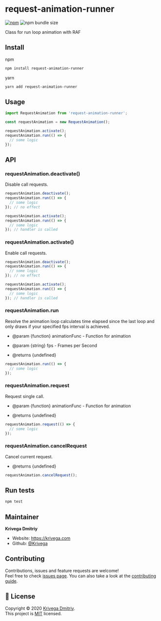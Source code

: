 # request-animation-runner

[![npm](https://img.shields.io/npm/v/request-animation-runner?style=flat-square)](https://www.npmjs.com/package/request-animation-runner)
![npm bundle size](https://img.shields.io/bundlephobia/minzip/request-animation-runner?style=flat-square)

Class for run loop animation with RAF

## Install

npm

```sh
npm install request-animation-runner
```

yarn

```sh
yarn add request-animation-runner
```

## Usage

```js
import RequestAnimation from 'request-animation-runner';

const requestAnimation = new RequestAnimation();

requestAnimation.activate();
requestAnimation.run(() => {
  // some logic
});
```

## API

### requestAnimation.deactivate()

Disable call requests.

```js
requestAnimation.deactivate();
requestAnimation.run(() => {
  // some logic
}); // no effect

requestAnimation.activate();
requestAnimation.run(() => {
  // some logic
}); // handler is called
```

### requestAnimation.activate()

Enable call requests.

```js
requestAnimation.deactivate();
requestAnimation.run(() => {
  // some logic
}); // no effect

requestAnimation.activate();
requestAnimation.run(() => {
  // some logic
}); // handler is called
```

### requestAnimation.run

Resolve the animation loop calculates time elapsed since the last loop and only draws if your specified fps interval is achieved.

- @param {function} animationFunc - Function for animation
- @param {string} fps - Frames per Second

- @returns {undefined}

```js
requestAnimation.run(() => {
  // some logic
});
```

### requestAnimation.request

Request single call.

- @param {function} animationFunc - Function for animation

- @returns {undefined}

```js
requestAnimation.request(() => {
  // some logic
});
```

### requestAnimation.cancelRequest

Cancel current request.

- @returns {undefined}

```js
requestAnimation.cancelRequest();
```

## Run tests

```sh
npm test
```

## Maintainer

**Krivega Dmitriy**

- Website: https://krivega.com
- Github: [@Krivega](https://github.com/Krivega)

## Contributing

Contributions, issues and feature requests are welcome!<br />Feel free to check [issues page](https://github.com/Krivega/request-animation/issues). You can also take a look at the [contributing guide](https://github.com/Krivega/request-animation/blob/master/CONTRIBUTING.md).

## 📝 License

Copyright © 2020 [Krivega Dmitriy](https://github.com/Krivega).<br />
This project is [MIT](https://github.com/Krivega/request-animation/blob/master/LICENSE) licensed.
